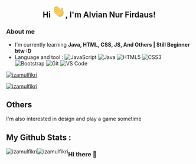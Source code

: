 <h2 align="center">Hi <img src="https://raw.githubusercontent.com/ABSphreak/ABSphreak/master/gifs/Hi.gif" width="35px">, I'm Alvian Nur Firdaus!</h2>

### About me
- I’m currently learning **Java, HTML, CSS, JS, And Others | Still Beginner btw :D**
- Language and tool :
![JavaScript](https://img.shields.io/badge/-JavaScript-black?style=plastic&logo=javascript)
![Java](https://img.shields.io/badge/-java-3f4441?style=plastic&logo=java)
![HTML5](https://img.shields.io/badge/-HTML5-E34F26?style=plastic&logo=html5&logoColor=white)
![CSS3](https://img.shields.io/badge/-CSS3-1572B6?style=plastic&logo=css3)
![Bootstrap](https://img.shields.io/badge/-Bootstrap-563D7C?style=plastic&logo=bootstrap)
![Git](https://img.shields.io/badge/-Git-black?style=plastic&logo=git)
![VS Code](https://img.shields.io/badge/-VS%20Code-007ACC?style=plastic&logo=visual-studio-code)

<p align="left"> <a href="https://www.linkedin.com/in/alvian-nur-firdaus-8108a1223" target="blank"><img src="https://img.shields.io/badge/LinkedIn-0077B5?style=for-the-badge&logo=linkedin&logoColor=white" alt="izamulfikri" /></a> </p>

<p align="left"> <a href="https://www.instagram.com/alvian7968/" target="blank"><img src="https://img.shields.io/badge/Instagram-E4405F?style=for-the-badge&logo=instagram&logoColor=white" alt="izamulfikri" /></a> </p>

## Others
I'm also interested in design and play a game sometime

## My Github Stats :
<p><img align="left" src="https://github-readme-stats.vercel.app/api?username=alvianfirdaus&show_icons=true&locale=en" alt="izamulfikri" /></p>
<p><img align="left" src="https://github-readme-stats.vercel.app/api/top-langs?username=alvianirdaus&show_icons=true&locale=en&layout=compact" alt="izamulfikri" /></p>

<!---
izamulfikri/izamulfikri is a ✨ special ✨ repository because its `README.md` (this file) appears on your GitHub profile.
You can click the Preview link to take a look at your changes.
--->


### Hi there 👋

<!--
**alvianfirdaus/alvianfirdaus** is a ✨ _special_ ✨ repository because its `README.md` (this file) appears on your GitHub profile.

Here are some ideas to get you started:

- 🔭 I’m currently working on ...
- 🌱 I’m currently learning ...
- 👯 I’m looking to collaborate on ...
- 🤔 I’m looking for help with ...
- 💬 Ask me about ...
- 📫 How to reach me: ...
- 😄 Pronouns: ...
- ⚡ Fun fact: ...
-->
